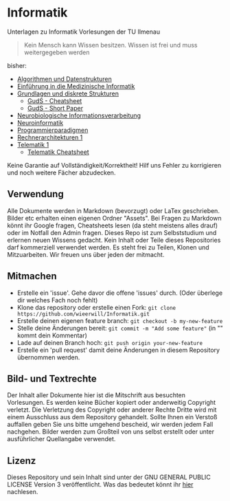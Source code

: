 # Informatik
Unterlagen zu Informatik Vorlesungen der TU Ilmenau
> Kein Mensch kann Wissen besitzen. Wissen ist frei und muss weitergegeben werden

bisher:
- [Algorithmen und Datenstrukturen](Algorithmen%20und%20Datenstrukturen.md)
- [Einführung in die Medizinische Informatik](Einführung%20in%20die%20Medizinische%20Informatik.md)
- [Grundlagen und diskrete Strukturen](Grundlagen%20und%20Diskrete%20Strukturen.md)
  - [GudS - Cheatsheet](Grundlagen%20und%20Diskrete%20Strukturen%20-%20Cheatsheet.pdf)
  - [GudS - Short Paper](Grundlagen%20und%20Diskrete%20Strukturen%20-%20short.pdf)
- [Neurobiologische Informationsverarbeitung](Neurobiologische%20Informationsverarbeitung.md)
- [Neuroinformatik](Neuroinformatik.md)
- [Programmierparadigmen](Programmierparadigmen.md)
- [Rechnerarchitekturen 1](Rechnerarchitekturen%201.md)
- [Telematik 1](Telematik%201.md)
  - [Telematik Cheatsheet](Telematik1-cheatsheet.pdf)

Keine Garantie auf Vollständigkeit/Korrektheit! Hilf uns Fehler zu korrigieren und noch weitere Fächer abzudecken.

## Verwendung
Alle Dokumente werden in Markdown (bevorzugt) oder LaTex geschrieben. Bilder etc erhalten einen eigenen Ordner "Assets". Bei Fragen zu Markdown könnt ihr Google fragen, Cheatsheets lesen (da steht meistens alles drauf) oder im Notfall den Admin fragen.
Dieses Repo ist zum Selbststudium und erlernen neuen Wissens gedacht. Kein Inhalt oder Teile dieses Repositories darf kommerziell verwendet werden. Es steht frei zu Teilen, Klonen und Mitzuarbeiten.
Wir freuen uns über jeden der mitmacht.

## Mitmachen
- Erstelle ein 'issue'. Gehe davor die offene 'issues' durch. (Oder überlege dir welches Fach noch fehlt)
- Klone das repository oder erstelle einen Fork: ```git clone https://github.com/wieerwill/Informatik.git```
- Erstelle deinen eigenen feature branch: ```git checkout -b my-new-feature```
- Stelle deine Änderungen bereit: ```git commit -m "Add some feature"``` (in "" kommt dein Kommentar)
- Lade auf deinen Branch hoch: ```git push origin your-new-feature```
- Erstelle ein 'pull request' damit deine Änderungen in diesem Repository übernommen werden.

## Bild- und Textrechte
Der Inhalt aller Dokumente hier ist die Mitschrift aus besuchten Vorlesungen. Es werden keine Bücher kopiert oder anderweitig Copyright verletzt. Die Verletzung des Copyright oder anderer Rechte Dritte wird mit einem Ausschluss aus dem Repository gehandelt. Sollte Ihnen ein Verstoß auffallen geben Sie uns bitte umgehend bescheid, wir werden jedem Fall nachgehen.
Bilder werden zum Großteil von uns selbst erstellt oder unter ausführlicher Quellangabe verwendet.

## Lizenz
Dieses Repository und sein Inhalt sind unter der GNU GENERAL PUBLIC LICENSE Version 3 veröffentlicht. Was das bedeutet könnt ihr [hier](LICENSE) nachlesen.
